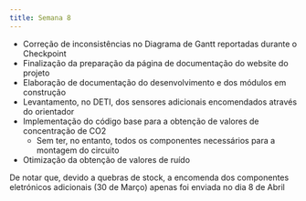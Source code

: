 ```yaml
---
title: Semana 8
---
```


- Correção de inconsistências no Diagrama de Gantt reportadas durante o Checkpoint
- Finalização da preparação da página de documentação do website do projeto
- Elaboração de documentação do desenvolvimento e dos módulos em construção
- Levantamento, no DETI, dos sensores adicionais encomendados através do orientador
- Implementação do código base para a obtenção de valores de concentração de CO2
    - Sem ter, no entanto, todos os componentes necessários para a montagem do circuito
- Otimização da obtenção de valores de ruído

De notar que, devido a quebras de stock, a encomenda dos componentes eletrónicos adicionais (30 de Março) apenas foi enviada no dia 8 de Abril